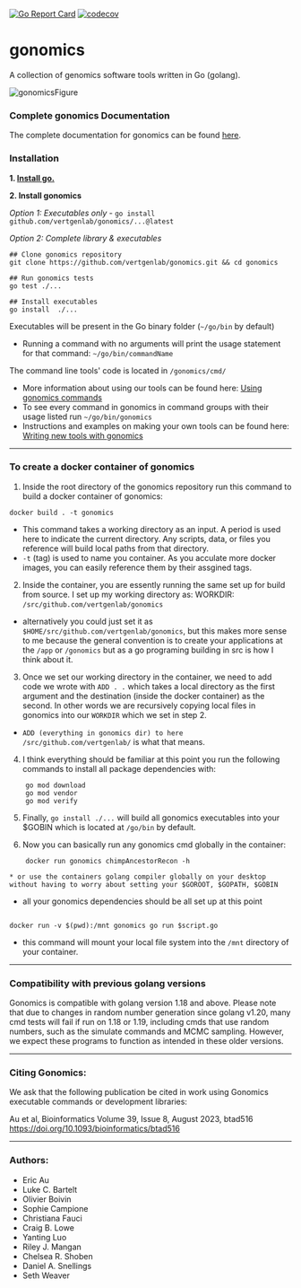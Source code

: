 
[![Go Report Card](https://goreportcard.com/badge/github.com/vertgenlab/gonomics)](https://goreportcard.com/report/github.com/vertgenlab/gonomics)
[![codecov](https://codecov.io/gh/vertgenlab/gonomics/branch/main/graph/badge.svg?token=SLasptsu7B)](https://codecov.io/gh/vertgenlab/gonomics)

# gonomics
A collection of genomics software tools written in Go (golang).

![gonomicsFigure](https://github.com/vertgenlab/gonomics/assets/49315918/7475cdf8-c20c-45e3-a0c1-3c2fbf6ef7a7)

### Complete gonomics Documentation
The complete documentation for gonomics can be found [here](https://pkg.go.dev/github.com/vertgenlab/gonomics).

### Installation

**1. [Install go.](https://go.dev/doc/install)**

**2. Install gonomics**

*Option 1: Executables only* - `go install github.com/vertgenlab/gonomics/...@latest`  

*Option 2: Complete library & executables*  
```
## Clone gonomics repository  
git clone https://github.com/vertgenlab/gonomics.git && cd gonomics

## Run gonomics tests
go test ./...

## Install executables
go install  ./...
```

Executables will be present in the Go binary folder (`~/go/bin` by default)
- Running a command with no arguments will print the usage statement for that command: `~/go/bin/commandName`

The command line tools' code is located in `/gonomics/cmd/`

* More information about using our tools can be found here: [Using gonomics commands](https://github.com/vertgenlab/gonomics/wiki/Using-gonomics-commands)
* To see every command in gonomics in command groups with their usage listed run `~/go/bin/gonomics`
* Instructions and examples on making your own tools can be found here: [Writing new tools with gonomics](https://github.com/vertgenlab/gonomics/wiki/Writing-new-tools-with-gonomics)
---

### To create a docker container of gonomics

1. Inside the root directory of the gonomics repository run this command to build a docker container of gonomics:

```
docker build . -t gonomics
```

* This command takes a working directory as an input. A period is used here to indicate the current directory. Any scripts, data, or files you reference will build local paths from that directory.
* `-t` (tag) is used to name you container. As you acculate more docker images, you can easily reference them by their assgined tags.

2. Inside the container, you are essently running the same set up for build from source. I set up my working directory as: WORKDIR: `/src/github.com/vertgenlab/gonomics`

* alternatively you could just set it as `$HOME/src/github.com/vertgenlab/gonomics`, but this makes more sense to me because the general convention is to create your applications at the `/app` or `/gonomics` but as a go programing building in src is how I think about it.

3. Once we set our working directory in the container, we need to add code we wrote with `ADD . .` which takes a local directory as the first argument and the destination (inside the docker container) as the second. In other words we are recursively copying local files in gonomics into our `WORKDIR` which we set in step 2.

* `ADD (everything in gonomics dir) to here /src/github.com/vertgenlab/` is what that means.

4. I think everything should be familiar at this point you run the following commands to install all package dependencies with:

```
    go mod download
    go mod vendor
    go mod verify
```

5. Finally, `go install ./...` will build all gonomics executables into your $GOBIN which is located at `/go/bin` by default.

6. Now you can basically run any gonomics cmd globally in the container:

```
    docker run gonomics chimpAncestorRecon -h
```
    * or use the containers golang compiler globally on your desktop without having to worry about setting your $GOROOT, $GOPATH, $GOBIN

* all your gonomics dependencies should be all set up at this point

```

docker run -v $(pwd):/mnt gonomics go run $script.go

```

* this command will mount your local file system into the `/mnt` directory of your container.

---

### Compatibility with previous golang versions
<p>Gonomics is compatible with golang version 1.18 and above. Please note that due to changes in random number generation since golang v1.20,
many cmd tests will fail if run on 1.18 or 1.19, including cmds that use random numbers, such as the simulate commands and MCMC sampling.
However, we expect these programs to function as intended in these older versions.</p>

---

### Citing Gonomics:

We ask that the following publication be cited in work using Gonomics executable commands or development libraries:

Au et al, Bioinformatics Volume 39, Issue 8, August 2023, btad516 
https://doi.org/10.1093/bioinformatics/btad516

---

### Authors:

* Eric Au
* Luke C. Bartelt
* Olivier Boivin
* Sophie Campione
* Christiana Fauci
* Craig B. Lowe
* Yanting Luo
* Riley J. Mangan
* Chelsea R. Shoben
* Daniel A. Snellings
* Seth Weaver
